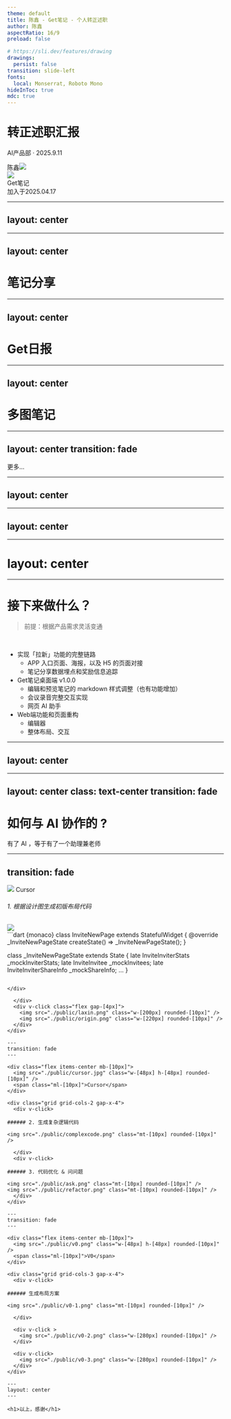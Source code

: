 ```yaml
---
theme: default
title: 陈鑫 - Get笔记 - 个人转正述职
author: 陈鑫
aspectRatio: 16/9
preload: false

# https://sli.dev/features/drawing
drawings:
  persist: false
transition: slide-left
fonts:
  local: Monserrat, Roboto Mono
hideInToc: true
mdc: true
---
```


# 转正述职汇报

AI产品部 · 2025.9.11

<div class="uppercase text-sm tracking-widest flex items-center">
陈鑫<img src="https://piccdn2.umiwi.com/fe-oss/default/MTc1NjgwMzk1NTgz.png" class="inline rounded-full w-4 ml-1"/>
</div>

<div class="abs-bl mx-14 my-12 flex">
  <img src="/logo-single.png" class="h-9">
  <div class="ml-3 flex flex-col text-left">
    <div class=text-sm>Get笔记</div>
    <div class="text-[0.75rem] opacity-50">加入于2025.04.17</div>
  </div>
</div>


---
layout: center
---

<div class="flex gap-[80px] items-center">
  <TableCard title="工作成果" description="主要介绍试用期的工作成果产出" />
  <TableCard title="未来规划" description="说一说接下来我计划要做的" />
</div>

---
layout: center
---

# 笔记分享

<div class="flex gap-[80px] items-center">
  <IphoneShare class="shrink-[0]"/>
  <FunctionDescription
    title="功能说明"
    description="笔记分享功能让信息流动更自由，通过简单操作实现高效传递，告别图片文件传输的繁琐，让信息同步更便利顺畅"
    :items="[{ text: 'APP 内分享功能实现' }, { text: '站外 H5 所有笔记笔记类型分享页面实现' }, { text: 'WEB 首次接入大数据埋点' }]"
    data="H5 分享页 PV 为 <b>34335</b>，APP 分享按钮点击总次数为 <b>8644</b>"
  />
</div>

---
layout: center
---

# Get日报

<div class="flex gap-[80px] items-center">
  <FunctionDescription
    title="功能说明"
    description="每日生成专属自己的日报，复盘前一天记了哪些笔记、关注订阅的博主有哪些更新"
    :items="[{ text: 'APP 端日报卡片和详情开发' }, { text: 'WEB 端完整日报卡片开发' }, { text: '自定义日报链接解析插件' }]"
    data="订阅日报人数为 <b>2407</b>，查看日报人数为 <b>1260</b>"
  />
  <IphoneDaily class="shrink-[0]"/>
</div>

---
layout: center
---

# 多图笔记

<div class="flex gap-[80px] items-center">
  <IphoneImage class="shrink-[0]"/>
  <FunctionDescription
    title="功能说明"
    description="一次最多上传10张图片，一键智能转笔记，极大方便用户多图记录"
    :items="[{ text: 'APP 多图上传逻辑实现' }, { text: 'WEB、APP 多图笔记详情页面适配' }]"
    data="图片笔记条数为 <b>7707</b>，其中多图笔记条数为 <b>1786</b>"
  />
</div>

---
layout: center
transition: fade
---

<div
  v-motion
  class="text-[42px]"
  :initial="{ x: -80 }"
  :enter="{ x: 0, y: 0 }"
>
  更多...
</div>

---
layout: center
---

<div class="flex flex-wrap gap-[20px] justify-between">
  <MoreCard v-click order="1" title="拍书笔记" description="参与 APP 端拍书上传笔记的列表、搜索、添加功能开发" />
  <MoreCard v-click order="2" title="导入音视频" description="WEB 端导入音视频功能开发" />
  <MoreCard v-click order="3" title="AI助手" description="WEB 端 AI 助手参与开发部分功能" />
  <MoreCard v-click order="4" title="项目优化相关" description="Web 端项目引入各种 lint 工具，强制 setup ts 语法开发，提升项目可维护性和代码健壮性" />
  <MoreCard v-click order="5" title="Get笔记桌面端" description="从零到一搭建起Get笔记的桌面端应用，打好基础，利于后续迭代" />
  <NextCard v-click />
</div>

---
layout: center
---

<Macbook />

---
# layout: center
---

# 接下来做什么？

> 前提：根据产品需求灵活变通

<br>

<v-clicks>

- 实现「拉新」功能的完整链路
  - APP 入口页面、海报，以及 H5 的页面对接
  - 笔记分享数据埋点和奖励信息追踪
- Get笔记桌面端 v1.0.0
  - 编辑和预览笔记的 markdown 样式调整（也有功能增加）
  - 会议录音完整交互实现
  - 网页 AI 助手
- Web端功能和页面重构
  - 编辑器
  - 整体布局、交互

</v-clicks>

---
layout: center
---

<OverSea />

---
layout: center
class: text-center
transition: fade
---

# 如何与 AI 协作的 ?

有了 AI ，等于有了一个助理兼老师

---
transition: fade
---

<div class="flex items-center mb-[10px]">
  <img src="./public/cursor.jpg" class="w-[48px] h-[48px] rounded-[10px]" />
  <span class="ml-[10px]">Cursor</span>
</div>

<div class="grid grid-cols-2 gap-x-4">
  <div v-click>

###### 1. 根据设计图生成初版布局代码

<img src="./public/cursor-1.png" class="mt-[10px] rounded-[10px]" />

<div class="h-[10px]"/>

<div v-click>
```dart {monaco}
class InviteNewPage extends StatefulWidget {
  @override
  _InviteNewPageState createState() => 
    _InviteNewPageState();
}

class _InviteNewPageState extends 
  State<InviteNewPage> {
  late InviteInviterStats _mockInviterStats;
  late InviteInvitee _mockInvitees;
  late InviteInviterShareInfo _mockShareInfo;
  ...
}
```

</div>

  </div>
  <div v-click class="flex gap-[4px]">
    <img src="./public/laxin.png" class="w-[200px] rounded-[10px]" />
    <img src="./public/origin.png" class="w-[220px] rounded-[10px]" />
  </div>
</div>

---
transition: fade
---

<div class="flex items-center mb-[10px]">
  <img src="./public/cursor.jpg" class="w-[48px] h-[48px] rounded-[10px]" />
  <span class="ml-[10px]">Cursor</span>
</div>

<div class="grid grid-cols-2 gap-x-4">
  <div v-click>

###### 2. 生成复杂逻辑代码

<img src="./public/complexcode.png" class="mt-[10px] rounded-[10px]" />

  </div>
  <div v-click>

###### 3. 代码优化 & 问问题

<img src="./public/ask.png" class="mt-[10px] rounded-[10px]" />
<img src="./public/refactor.png" class="mt-[10px] rounded-[10px]" />
  </div>
</div>

---
transition: fade
---

<div class="flex items-center mb-[10px]">
  <img src="./public/v0.png" class="w-[48px] h-[48px] rounded-[10px]" />
  <span class="ml-[10px]">V0</span>
</div>

<div class="grid grid-cols-3 gap-x-4">
  <div v-click>

###### 生成布局方案

<img src="./public/v0-1.png" class="mt-[10px] rounded-[10px]" />

  </div>

  <div v-click >
    <img src="./public/v0-2.png" class="w-[280px] rounded-[10px]" />
  </div>

  <div v-click>
    <img src="./public/v0-3.png" class="w-[280px] rounded-[10px]" />
  </div>
</div>

---
layout: center
---

<h1>以上，感谢</h1>
